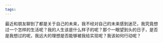 ```yaml
---
tags:
---
```


最近和朋友聊到了都是关于自己的未来，我不经对自己的未来感到迷茫，我究竟想过一个怎样的生活呢？我的人生该是什么样子的呢？那个一眼望到头的日子，是否是我想过的呢，我远大的理想是否能够被我给实现呢？我该如何行动呢？
